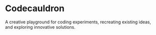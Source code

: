 # Codecauldron
A creative playground for coding experiments, recreating existing ideas, and exploring innovative solutions.
